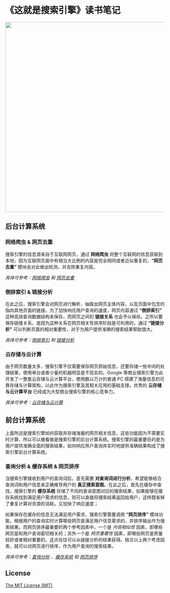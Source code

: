 # 《这就是搜索引擎》读书笔记

<div align="center">    
    <img src="https://cdn.lichangao.com/wp-content/uploads/2019/11/搜索引擎架构.png" height=600px />
</div>

## 后台计算系统

### 网络爬虫 & 网页去重

搜索引擎的信息源来自于互联网网页，通过 **网络爬虫** 将整个互联网的信息获取到本地，因为互联网页面中有相当大比例的内容是完全相同或者近似重复的，**“网页去重”** 模块会对此做出检测，并去除重复内容。

*具体可参考：[网络爬虫](./网络爬虫) 和 [网页去重](./网页去重)*

### 倒排索引 & 链接分析

在此之后，搜索引擎会对网页进行解析，抽取出网页主体内容，以及页面中包含的指向其他页面的链接。为了加快响应用户查询的速度，网页内容通过 **“倒排索引”** 这种高效查询数据结构来保存，而网页之间的 **链接关系** 也会予以保存。之所以要保存链接关系，是因为这种关系在网页相关性排序阶段是可利用的，通过 **“链接分析”** 可以判断页面的相对重要性，对于为用户提供准确的搜索结果帮助很大。

*具体可参考：[倒排索引](./倒排索引) 和 [链接分析](./链接分析)*

### 云存储与云计算

由于网页数量太多，搜索引擎不仅需要保存网页原始信息，还要存储一些中间的处理结果，使用单台或者少量的机器明显是不现实的。Google 等商业搜索引擎为此开发了一整套云存储与云计算平台，使用数以万计的普通 PC 搭建了海量信息的可靠存储与计算架构，以此作为搜索引擎及其相关应用的基础支撑。优秀的 **云存储与云计算平台** 已经成为大型商业搜索引擎的核心竞争力。

*具体可参考：[云存储与云计算](./云存储与云计算)*

## 前台计算系统

上面所述是搜索引擎如何获取并存储海量的网页相关信息，这些功能因为不需要实时计算，所以可以被看做是搜索引擎的后台计算系统。搜索引擎的最重要目的是为用户提供准确全面的搜索结果，如何响应用户查询并实时地提供准确结果构成了搜索引擎前台计算系统。

### 查询分析 & 缓存系统 & 网页排序

当搜索引擎接收到用户的查询词后，首先需要 **对查询词进行分析**，希望能够结合查询词和用户信息来正确推导用户的 **真正搜索意图**。在此之后，首先在缓存中查找，搜索引擎的 **缓存系统** 存储了不同的查询意图对应的搜索结果，如果能够在缓存系统找到满足用户需求的信息，则可以直接将搜索结果返回给用户，这样既省掉了重复计算对资源的消耗，又加快了响应速度；

如果保存在缓存的信息无法满足用户需求，搜索引擎需要调用 **“网页排序”** 模块功能，根据用户的查询实时计算哪些网页是满足用户信息需求的，并排序输出作为搜索结果。而网页排序最重要的两个参考因素中，一个是 *内容相似性* 因素，即哪些网页是和用户查询密切相关的；另外一个是 *网页重要性* 因素，即哪些网页是质量较好或者相对重要的，这点往往可以从链接分析的结果获得。结合以上两个考虑因素，就可以对网页进行排序，作为用户查询的搜索结果。

*具体可参考：[查询分析](./查询分析) 、[缓存系统](./缓存系统) 和 [网页排序](./网页排序)*

## License

[The MIT License (MIT)](./LICENSE)